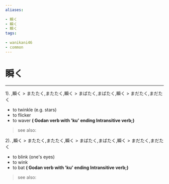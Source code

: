 ```yaml
---
aliases:
    
- 瞬く
- 瞬く
- 瞬く
tags:
    
- wanikani46
- common
---
```


# 瞬く
---
1).
,瞬く > またたく,またたく,瞬く > まばたく,まばたく,瞬く > まだたく,まだたく

- to twinkle (e.g. stars)
- to flicker
- to waver
**( Godan verb with 'ku' ending Intransitive verb;)**
> see also: 
            
2).
,瞬く > またたく,またたく,瞬く > まばたく,まばたく,瞬く > まだたく,まだたく

- to blink (one's eyes)
- to wink
- to bat
**( Godan verb with 'ku' ending Intransitive verb;)**
> see also: 
            